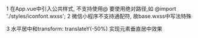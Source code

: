 1 在App.vue中引入公共样式, 不支持使用@
  要使用绝对路径,如
  @import './styles/iconfont.wxss';
2 微信小程序不支持通配符, 故base.wxss中写法特殊

3 
水平居中和transform: translateY(-50%) 实现元素垂直居中效果
<!DOCTYPE html>
<html lang="en">
<head>
    <meta charset="UTF-8">
    <title>垂直居中</title>
    <style>
    * {
        margin: 0;
        padding: 0;
    }
     
    .center {
        width: 960px;
        height: 500px;
        margin: 0 auto;
        background: #1879D9;
    }
     
    .center p {
        background: #fff;
        position: relative;
        top: 50%;
        transform: translateY(-50%);
        left: 0;
        right: 0;
        margin: 0 auto;
        width: 100px;
    }
    </style>
</head>
<body>
    <div class="center">
        <p>垂直居中内容</p>
    </div>
</body>
</html>
 
原理 transform: translateY(-50%); 让div 沿Y轴平移自身高度的一半
　　效果如图：


4 uni-app封装请求
 为什么要封装: 
	1 原生的请求不支持promise
	2 uni-api的请求不能够方便的添加 请求中(loading)效果
	3 uni-api的请求返回值是个数组,不方便
 封装思路:
	1 基于原生的promise来封装
	2 挂载到Vue的原型上
	3 通过this.request的方式来使用
	

复习: 
	常用生命周期: 
		1 uni-app框架的生命周期结合了vue和微信小程序的生命周期
		2 全局App中使用onLaunch表示应用启动时
		3 页面中使用onLoad或者onShow分别表示 页面加载完毕时和页面显示时
		4 组件 中使用 mounted组件挂在完毕时, 其他的没有效果
		


5 分页功能分析: 
	1 使用scroll-view标签充当分页的容器
	2 绑定滚动条触底事件 scrolltolower
	3 实现分页逻辑
